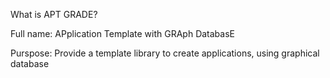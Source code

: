 What is APT GRADE?

Full name: APplication Template with GRAph DatabasE

Purspose:
Provide a template library to create applications, using graphical database
